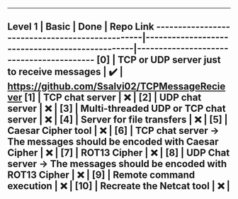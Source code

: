 -------------------------------------------------------------------------------------------------------------------------------------------
Level 1 | Basic | Done | Repo Link
------------------------------------------------|------------------------------------------------|-----------------------------------------
[0] | TCP or UDP server just to receive messages | :heavy_check_mark: | https://github.com/Ssalvi02/TCPMessageReciever
[1] | TCP chat server | :x: |
[2] | UDP chat server | :x: |
[3] | Multi-threaded UDP or TCP chat server | :x: |
[4] | Server for file transfers | :x: |
[5] | Caesar Cipher tool | :x: |
[6] | TCP chat server -> The messages should be encoded with Caesar Cipher | :x: |
[7] | ROT13 Cipher | :x: |
[8] | UDP Chat server -> The messages should be encoded with ROT13 Cipher | :x: |
[9] | Remote command execution | :x: |
[10] | Recreate the Netcat tool | :x: |
-------------------------------------------------------------------------------------------------------------------------------------------